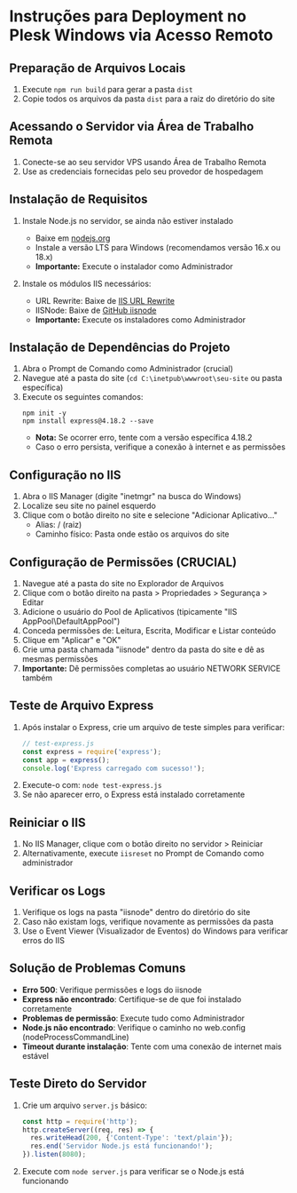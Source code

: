 
# Instruções para Deployment no Plesk Windows via Acesso Remoto

## Preparação de Arquivos Locais
1. Execute `npm run build` para gerar a pasta `dist`
2. Copie todos os arquivos da pasta `dist` para a raiz do diretório do site

## Acessando o Servidor via Área de Trabalho Remota
1. Conecte-se ao seu servidor VPS usando Área de Trabalho Remota
2. Use as credenciais fornecidas pelo seu provedor de hospedagem

## Instalação de Requisitos
1. Instale Node.js no servidor, se ainda não estiver instalado
   - Baixe em [nodejs.org](https://nodejs.org/)
   - Instale a versão LTS para Windows (recomendamos versão 16.x ou 18.x)
   - **Importante:** Execute o instalador como Administrador

2. Instale os módulos IIS necessários:
   - URL Rewrite: Baixe de [IIS URL Rewrite](https://www.iis.net/downloads/microsoft/url-rewrite)
   - IISNode: Baixe de [GitHub iisnode](https://github.com/Azure/iisnode/releases)
   - **Importante:** Execute os instaladores como Administrador

## Instalação de Dependências do Projeto
1. Abra o Prompt de Comando como Administrador (crucial)
2. Navegue até a pasta do site (`cd C:\inetpub\wwwroot\seu-site` ou pasta específica)
3. Execute os seguintes comandos:
   ```
   npm init -y
   npm install express@4.18.2 --save
   ```
   - **Nota:** Se ocorrer erro, tente com a versão específica 4.18.2
   - Caso o erro persista, verifique a conexão à internet e as permissões

## Configuração no IIS
1. Abra o IIS Manager (digite "inetmgr" na busca do Windows)
2. Localize seu site no painel esquerdo
3. Clique com o botão direito no site e selecione "Adicionar Aplicativo..."
   - Alias: / (raiz)
   - Caminho físico: Pasta onde estão os arquivos do site

## Configuração de Permissões (CRUCIAL)
1. Navegue até a pasta do site no Explorador de Arquivos
2. Clique com o botão direito na pasta > Propriedades > Segurança > Editar
3. Adicione o usuário do Pool de Aplicativos (tipicamente "IIS AppPool\DefaultAppPool")
4. Conceda permissões de: Leitura, Escrita, Modificar e Listar conteúdo
5. Clique em "Aplicar" e "OK"
6. Crie uma pasta chamada "iisnode" dentro da pasta do site e dê as mesmas permissões
7. **Importante:** Dê permissões completas ao usuário NETWORK SERVICE também

## Teste de Arquivo Express
1. Após instalar o Express, crie um arquivo de teste simples para verificar:
   ```javascript
   // test-express.js
   const express = require('express');
   const app = express();
   console.log('Express carregado com sucesso!');
   ```
2. Execute-o com: `node test-express.js`
3. Se não aparecer erro, o Express está instalado corretamente

## Reiniciar o IIS
1. No IIS Manager, clique com o botão direito no servidor > Reiniciar
2. Alternativamente, execute `iisreset` no Prompt de Comando como administrador

## Verificar os Logs
1. Verifique os logs na pasta "iisnode" dentro do diretório do site
2. Caso não existam logs, verifique novamente as permissões da pasta
3. Use o Event Viewer (Visualizador de Eventos) do Windows para verificar erros do IIS

## Solução de Problemas Comuns
- **Erro 500**: Verifique permissões e logs do iisnode
- **Express não encontrado**: Certifique-se de que foi instalado corretamente
- **Problemas de permissão**: Execute tudo como Administrador
- **Node.js não encontrado**: Verifique o caminho no web.config (nodeProcessCommandLine)
- **Timeout durante instalação**: Tente com uma conexão de internet mais estável

## Teste Direto do Servidor
1. Crie um arquivo `server.js` básico:
   ```javascript
   const http = require('http');
   http.createServer((req, res) => {
     res.writeHead(200, {'Content-Type': 'text/plain'});
     res.end('Servidor Node.js está funcionando!');
   }).listen(8080);
   ```
2. Execute com `node server.js` para verificar se o Node.js está funcionando
